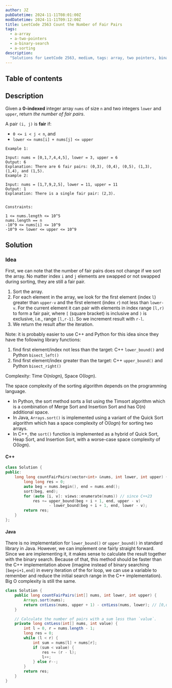```yaml
---
author: JZ
pubDatetime: 2024-11-11T08:01:00Z
modDatetime: 2024-11-11T09:12:00Z
title: LeetCode 2563 Count the Number of Fair Pairs
tags:
  - a-array
  - a-two-pointers
  - a-binary-search
  - a-sorting
description:
  "Solutions for LeetCode 2563, medium, tags: array, two pointers, binary search, sorting."
---
```


## Table of contents

## Description

Given a **0-indexed** integer array `nums` of size `n` and two integers `lower` and `upper`, return _the number of fair pairs_.

A pair `(i, j)` is **fair** if:

-   `0 <= i < j < n`, and
-   `lower <= nums[i] + nums[j] <= upper`

```
Example 1:

Input: nums = [0,1,7,4,4,5], lower = 3, upper = 6
Output: 6
Explanation: There are 6 fair pairs: (0,3), (0,4), (0,5), (1,3), (1,4), and (1,5).
Example 2:

Input: nums = [1,7,9,2,5], lower = 11, upper = 11
Output: 1
Explanation: There is a single fair pair: (2,3).
 

Constraints:

1 <= nums.length <= 10^5
nums.length == n
-10^9 <= nums[i] <= 10^9
-10^9 <= lower <= upper <= 10^9
```

## Solution

### Idea

First, we can note that the number of fair pairs does not change if we sort the array.
No matter index `i` and `j` elements are swapped or not swapped during sorting, they are still a fair pair.

1. Sort the array.
2. For each element in the array, we look for the first element (index `l`) greater than `upper-v` and the first element (index `r`) not less than `lower-v`. For the current element it can pair with elements in index range `[l,r)` to form a fair pair, where `[` (square bracket) is inclusive and `)` is exclusive, i.e., range `[l,r-1]`. So we increment result with `r-l`.
3. We return the result after the iteration.

Note: it is probably easier to use C++ and Python for this idea since they have the following library functions:

1. find first element/index not less than the target: C++ `lower_bound()` and Python `bisect_left()`
2. find first element/index greater than the target: C++ `upper_bound()` and Python `bisect_right()`

Complexity: Time O(n*log*n), Space O(*log*n).

The space complexity of the sorting algorithm depends on the programming language.

-   In Python, the sort method sorts a list using the Timsort algorithm which is a combination of Merge Sort and Insertion Sort and has O(n) additional space.
-   In Java, `Arrays.sort()` is implemented using a variant of the Quick Sort algorithm which has a space complexity of O(*log*n) for sorting two arrays.
-   In C++, the `sort()` function is implemented as a hybrid of Quick Sort, Heap Sort, and Insertion Sort, with a worse-case space complexity of O(*log*n).

#### C++

```cpp
class Solution {
public:
    long long countFairPairs(vector<int> &nums, int lower, int upper) {
        long long res = 0;
        auto beg = nums.begin(), end = nums.end();
        sort(beg, end);
        for (auto [i, v]: views::enumerate(nums)) // since C++23
            res += upper_bound(beg + i + 1, end, upper - v)
                   - lower_bound(beg + i + 1, end, lower - v);
        return res;
    }
};
```

#### Java

There is no implementation for `lower_bound()` or `upper_bound()` in standard library in Java.
However, we can implement one fairly straight forward.
Since we are implementing it, it makes sense to calculate the result together with the binary search.
Because of that, this method should be faster than the C++ implementation above
(imagine instead of binary searching `[beg+i+1,end]` in every iteration of the for loop,
we can use a variable to remember and reduce the initial search range in the C++ implementation).
Big O complexity is still the same.

```java
class Solution {
    public long countFairPairs(int[] nums, int lower, int upper) {
        Arrays.sort(nums);
        return cntLess(nums, upper + 1) - cntLess(nums, lower); // [0,upper+1)-[0,lower): [lower,upper]
    }

    // Calculate the number of pairs with a sum less than `value`.
    private long cntLess(int[] nums, int value) {
        int l = 0, r = nums.length - 1;
        long res = 0;
        while (l < r) {
            int sum = nums[l] + nums[r];
            if (sum < value) {
                res += (r - l);
                l++;
            } else r--;
        }
        return res;
    }
}
```
